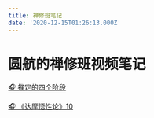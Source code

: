 ```yaml
---
title: 禅修班笔记
date: '2020-12-15T01:26:13.000Z'
---
```

# 圆航的禅修班视频笔记


[🎧 禅定的四个阶段](https://mrs.huidengzhiguang.com/mp3/va/2012/U12027_ChanDingDeSiGeJieDuan.mp3)



[🎧 《达摩悟性论》10](https://mrs.huidengzhiguang.com/mp3/va/2020/U20014_DaMoWuXingLun10.mp3)
